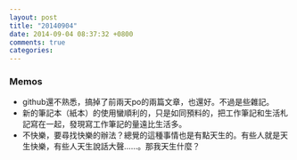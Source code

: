 ```yaml
---
layout: post
title: "20140904"
date: 2014-09-04 08:37:32 +0800
comments: true
categories: 
---
```


### Memos

- github還不熟悉，搞掉了前兩天po的兩篇文章，也還好。不過是些雜記。
- 新的筆記本（紙本）的使用蠻順利的，只是如同預料的，把工作筆記和生活札記寫在一起，發現寫工作筆記的量遠比生活多。
- 不快樂，要尋找快樂的辦法？總覺的這種事情也是有點天生的。有些人就是天生快樂，有些人天生說話大聲……。那我天生什麼？
